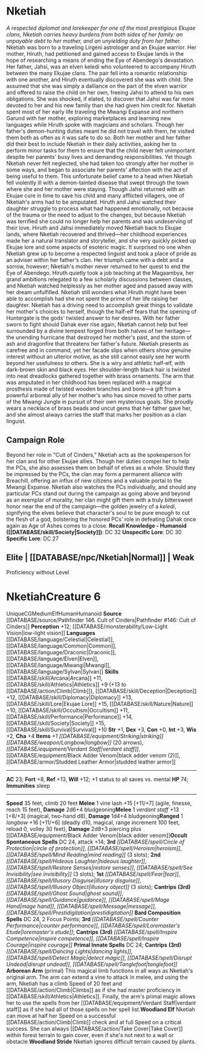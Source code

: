 ﻿---
ac: '23'
alignment: CG
all_resistance: null
burrow_speed: null
charisma: '+4'
climb_speed: '20'
constitution: '+0'
creature_ability:
- Arborean Arm
- Woodland Elf
- Woodland Stride
creature_family: null
description: "<i>A respected diplomat and lorekeeper for one of the most prestigious\
  \ Ekujae clans, Nketiah carries heavy burdens from both sides of her family: an\
  \ unpayable debt to her mother, and an unyielding duty from her father.</i><br/><br/>\
  \ Nketiah was born to a traveling Lirgeni astrologer and an Ekujae warrior. Her\
  \ mother, Hiruth, had petitioned and gained access to Ekujae lands in the hope of\
  \ researching a means of ending the Eye of Abendego's devastation. Her father, Jahsi,\
  \ was an elven keledi who volunteered to accompany Hiruth between the many Ekujae\
  \ clans. The pair fell into a romantic relationship with one another, and Hiruth\
  \ eventually discovered she was with child. She assumed that she was simply a dalliance\
  \ on the part of the elven warrior and offered to raise the child on her own, freeing\
  \ Jahsi to attend to his own obligations. She was shocked, if elated, to discover\
  \ that Jahsi was far more devoted to her and his new family than she had given him\
  \ credit for.<br/><br/> Nketiah spent most of her early life traveling the Mwangi\
  \ Expanse and northern Garund with her mother, exploring marketplaces and learning\
  \ new languages while Hiruth spoke with magicians and scholars. Though her father's\
  \ demon-hunting duties meant he did not travel with them, he visited them both as\
  \ often as it was safe to do so. Both her mother and her father did their best to\
  \ include Nketiah in their daily activities, asking her to perform minor tasks for\
  \ them to ensure that the child never felt unimportant despite her parents' busy\
  \ lives and demanding responsibilities.<br/><br/> Yet though Nketiah never felt\
  \ neglected, she had taken too strongly after her mother in some ways, and began\
  \ to associate her parents' affection with the act of being useful to them. This\
  \ unfortunate belief came to a head when Nketiah fell violently ill with a demon-tainted\
  \ disease that swept through the town where she and her mother were staying. Though\
  \ Jahsi returned with an Ekujae cure in time to save his child and many afflicted\
  \ villagers, one of Nketiah's arms had to be amputated. Hiruth and Jahsi watched\
  \ their daughter struggle to process what had happened emotionally, not because\
  \ of the trauma or the need to adjust to the changes, but because Nketiah was terrified\
  \ she could no longer help her parents and was undeserving of their love.<br/><br/>\
  \ Hiruth and Jahsi immediately moved Nketiah back to Ekujae lands, where Nketiah\
  \ recovered and thrived\u2014her childhood experiences made her a natural translator\
  \ and storyteller, and she very quickly picked up Ekujae lore and some aspects of\
  \ esoteric magic. It surprised no one when Nketiah grew up to become a respected\
  \ linguist and took a place of pride as an adviser within her father's clan. Her\
  \ triumph came with a debt and a sorrow, however; Nketiah's mother never returned\
  \ to her quest to end the Eye of Abendego. Hiruth quietly took a job teaching at\
  \ the Magaambya, her grand ambitions relegated to a few scholarly discussions between\
  \ classes, and Nketiah watched helplessly as her mother aged and passed away with\
  \ her dream unfulfilled.<br/><br/> Nketiah still wonders what Hiruth might have\
  \ been able to accomplish had she not spent the prime of her life raising her daughter.\
  \ Nketiah has a driving need to accomplish great things to validate her mother's\
  \ choices to herself, though the half-elf fears that the opening of Huntergate is\
  \ the gods' twisted answer to her desires. With her father sworn to fight should\
  \ Dahak ever rise again, Nketiah cannot help but feel surrounded by a divine tempest\
  \ forged from both halves of her heritage\u2014the unending hurricane that destroyed\
  \ her mother's past, and the storm of ash and dragonfire that threatens her father's\
  \ future.<br/><br/> Nketiah presents as carefree and in command, yet her facade\
  \ slips when others show genuine interest without an ulterior motive, as she still\
  \ cannot easily see her worth beyond her usefulness to others. She is a wiry and\
  \ athletic half-elf, with dark-brown skin and black eyes. Her shoulder-length black\
  \ hair is twisted into neat dreadlocks gathered together with brass ornaments. The\
  \ arm that was amputated in her childhood has been replaced with a magical prosthesis\
  \ made of twisted wooden branches and bone\u2014a gift from a powerful arboreal\
  \ ally of her mother's who has since moved to other parts of the Mwangi Jungle in\
  \ pursuit of their own mysterious goals. She proudly wears a necklace of brass beads\
  \ and uncut gems that her father gave her, and she almost always carries the staff\
  \ that marks her position as a clan linguist."
dexterity: '+3'
element: null
fly_speed: null
fortitude: '+8'
hp: '74'
id: '1547'
immunity:
- '[[DATABASE/trait/Sleep|sleep]]'
intelligence: '+3'
land_speed: '35'
language:
- '[[DATABASE/language/Celestial|Celestial]]'
- '[[DATABASE/language/Common|Common]]'
- '[[DATABASE/language/Draconic|Draconic]]'
- '[[DATABASE/language/Elven|Elven]]'
- '[[DATABASE/language/Mwangi|Mwangi]]'
- '[[DATABASE/language/Sylvan|Sylvan]]'
level: '6'
max_speed: '35'
name: Nketiah
perception: '+12'
rarity: Unique
reflex: '+13'
resistance: null
rus_type_level: null
sense:
- '[[DATABASE/monsterability/Low-Light Vision|low-light vision]]'
size: Medium
skill:
- '[[DATABASE/skill/Arcana|Arcana]] +11'
- '[[DATABASE/skill/Athletics|Athletics]] +9'
- '[[DATABASE/skill/Deception|Deception]] +12'
- '[[DATABASE/skill/Diplomacy|Diplomacy]] +13'
- '[[DATABASE/skill/Lore|EkujaeLore]] +15'
- '[[DATABASE/skill/Nature|Nature]] +10'
- '[[DATABASE/skill/Occultism|Occultism]] +11'
- '[[DATABASE/skill/Performance|Performance]] +14'
- '[[DATABASE/skill/Society|Society]] +15'
- '[[DATABASE/skill/Survival|Survival]] +10'
source: '[[DATABASE/source/Pathfinder 146. Cult of Cinders|Pathfinder #146: Cult of
  Cinders]]'
speed:
- 35 feet
- climb 20 feet
spell:
- '[[DATABASE/spell/Circle of Protection|Circle of Protection]]'
- '[[DATABASE/spell/Counter Performance|Counter Performance]]'
- '[[DATABASE/spell/Dancing Lights|Dancing Lights]]'
- '[[DATABASE/spell/Detect Magic|Detect Magic]]'
- '[[DATABASE/spell/Disrupt Undead|Disrupt Undead]]'
- '[[DATABASE/spell/Fear|Fear]]'
- '[[DATABASE/spell/Ghost Sound|Ghost Sound]]'
- '[[DATABASE/spell/Guidance|Guidance]]'
- '[[DATABASE/spell/Heroism|Heroism]]'
- '[[DATABASE/spell/Hideous Laughter|Hideous Laughter]]'
- '[[DATABASE/spell/Illusory Disguise|Illusory Disguise]]'
- '[[DATABASE/spell/Illusory Object|Illusory Object]]'
- '[[DATABASE/spell/Inspire Competence|Inspire Competence]]'
- '[[DATABASE/spell/Inspire Courage|Inspire Courage]]'
- '[[DATABASE/spell/Loremaster''s Etude|Loremaster''s Etude]]'
- '[[DATABASE/spell/Mage Hand|Mage Hand]]'
- '[[DATABASE/spell/Message|Message]]'
- '[[DATABASE/spell/Mind Reading|Mind Reading]]'
- '[[DATABASE/spell/Prestidigitation|Prestidigitation]]'
- '[[DATABASE/spell/Restore Senses|Restore Senses]]'
- '[[DATABASE/spell/See Invisibility|See Invisibility]]'
- '[[DATABASE/spell/Tanglefoot|Tanglefoot]]'
strength: '+1'
strength_req: '1'
strongest_save:
- Reflex
swim_speed: null
trait:
- '[[DATABASE/trait/Elf|Elf]]'
- '[[DATABASE/trait/Human|Human]]'
- '[[DATABASE/trait/Humanoid|Humanoid]]'
- '[[DATABASE/trait/Unique|Unique]]'
type: Creature
vision: Low-light vision
weakest_save:
- Fortitude
weakness: null
will: '+12'
wisdom: '+2'

---
# Nketiah

_A respected diplomat and lorekeeper for one of the most prestigious Ekujae clans, Nketiah carries heavy burdens from both sides of her family: an unpayable debt to her mother, and an unyielding duty from her father._
 Nketiah was born to a traveling Lirgeni astrologer and an Ekujae warrior. Her mother, Hiruth, had petitioned and gained access to Ekujae lands in the hope of researching a means of ending the Eye of Abendego's devastation. Her father, Jahsi, was an elven keledi who volunteered to accompany Hiruth between the many Ekujae clans. The pair fell into a romantic relationship with one another, and Hiruth eventually discovered she was with child. She assumed that she was simply a dalliance on the part of the elven warrior and offered to raise the child on her own, freeing Jahsi to attend to his own obligations. She was shocked, if elated, to discover that Jahsi was far more devoted to her and his new family than she had given him credit for.
 Nketiah spent most of her early life traveling the Mwangi Expanse and northern Garund with her mother, exploring marketplaces and learning new languages while Hiruth spoke with magicians and scholars. Though her father's demon-hunting duties meant he did not travel with them, he visited them both as often as it was safe to do so. Both her mother and her father did their best to include Nketiah in their daily activities, asking her to perform minor tasks for them to ensure that the child never felt unimportant despite her parents' busy lives and demanding responsibilities.
 Yet though Nketiah never felt neglected, she had taken too strongly after her mother in some ways, and began to associate her parents' affection with the act of being useful to them. This unfortunate belief came to a head when Nketiah fell violently ill with a demon-tainted disease that swept through the town where she and her mother were staying. Though Jahsi returned with an Ekujae cure in time to save his child and many afflicted villagers, one of Nketiah's arms had to be amputated. Hiruth and Jahsi watched their daughter struggle to process what had happened emotionally, not because of the trauma or the need to adjust to the changes, but because Nketiah was terrified she could no longer help her parents and was undeserving of their love.
 Hiruth and Jahsi immediately moved Nketiah back to Ekujae lands, where Nketiah recovered and thrived—her childhood experiences made her a natural translator and storyteller, and she very quickly picked up Ekujae lore and some aspects of esoteric magic. It surprised no one when Nketiah grew up to become a respected linguist and took a place of pride as an adviser within her father's clan. Her triumph came with a debt and a sorrow, however; Nketiah's mother never returned to her quest to end the Eye of Abendego. Hiruth quietly took a job teaching at the Magaambya, her grand ambitions relegated to a few scholarly discussions between classes, and Nketiah watched helplessly as her mother aged and passed away with her dream unfulfilled.
 Nketiah still wonders what Hiruth might have been able to accomplish had she not spent the prime of her life raising her daughter. Nketiah has a driving need to accomplish great things to validate her mother's choices to herself, though the half-elf fears that the opening of Huntergate is the gods' twisted answer to her desires. With her father sworn to fight should Dahak ever rise again, Nketiah cannot help but feel surrounded by a divine tempest forged from both halves of her heritage—the unending hurricane that destroyed her mother's past, and the storm of ash and dragonfire that threatens her father's future.
 Nketiah presents as carefree and in command, yet her facade slips when others show genuine interest without an ulterior motive, as she still cannot easily see her worth beyond her usefulness to others. She is a wiry and athletic half-elf, with dark-brown skin and black eyes. Her shoulder-length black hair is twisted into neat dreadlocks gathered together with brass ornaments. The arm that was amputated in her childhood has been replaced with a magical prosthesis made of twisted wooden branches and bone—a gift from a powerful arboreal ally of her mother's who has since moved to other parts of the Mwangi Jungle in pursuit of their own mysterious goals. She proudly wears a necklace of brass beads and uncut gems that her father gave her, and she almost always carries the staff that marks her position as a clan linguist.

## Campaign Role

Beyond her role in “Cult of Cinders,” Nketiah acts as the spokesperson for her clan and for other Ekujae allies. Though her duties compel her to help the PCs, she also assesses them on behalf of elves as a whole. Should they be impressed by the PCs, the clan may form a permanent alliance with Breachill, offering an influx of new citizens and a valuable portal to the Mwangi Expanse. Nketiah also watches the PCs individually, and should any particular PCs stand out during the campaign as going above and beyond as an exemplar of morality, her clan might gift them with a truly bittersweet honor near the end of the campaign—the golden jewelry of a _keledi_, signifying the elves believe that character's soul to be pure enough to cut the flesh of a god, bolstering the honored PCs' role in defeating Dahak once again as Age of Ashes comes to a close.
**Recall Knowledge - Humanoid ([[DATABASE/skill/Society|Society]])**: DC 32
**Unspecific Lore**: DC 30
**Specific Lore**: DC 27

## Elite | [[DATABASE/npc/Nketiah|Normal]] | Weak
Proficiency without Level

# Nketiah<span class="item-type">Creature 6</span>

<span class="trait-unique item-trait">Unique</span><span class="trait-alignment item-trait">CG</span><span class="trait-size item-trait">Medium</span><span class="item-trait">Elf</span><span class="item-trait">Human</span><span class="item-trait">Humanoid</span>
**Source** [[DATABASE/source/Pathfinder 146. Cult of Cinders|Pathfinder #146: Cult of Cinders]]
**Perception** +12; [[DATABASE/monsterability/Low-Light Vision|low-light vision]]
**Languages** [[DATABASE/language/Celestial|Celestial]], [[DATABASE/language/Common|Common]], [[DATABASE/language/Draconic|Draconic]], [[DATABASE/language/Elven|Elven]], [[DATABASE/language/Mwangi|Mwangi]], [[DATABASE/language/Sylvan|Sylvan]]
**Skills** [[DATABASE/skill/Arcana|Arcana]] +11, [[DATABASE/skill/Athletics|Athletics]] +9 (+13 to [[DATABASE/action/Climb|Climb]]), [[DATABASE/skill/Deception|Deception]] +12, [[DATABASE/skill/Diplomacy|Diplomacy]] +13, [[DATABASE/skill/Lore|Ekujae Lore]] +15, [[DATABASE/skill/Nature|Nature]] +10, [[DATABASE/skill/Occultism|Occultism]] +11, [[DATABASE/skill/Performance|Performance]] +14, [[DATABASE/skill/Society|Society]] +15, [[DATABASE/skill/Survival|Survival]] +10
**Str** +1, **Dex** +3, **Con** +0, **Int** +3, **Wis** +2, **Cha** +4
**Items** _+1 [[DATABASE/equipment/Striking|striking]] [[DATABASE/weapon/Longbow|longbow]]_ (20 arrows), _[[DATABASE/equipment/Verdant Staff|verdant staff]]_, [[DATABASE/equipment/Black Adder Venom|black adder venom (2)]], [[DATABASE/armor/Studded Leather Armor|studded leather armor]]

---
**AC** 23; **Fort** +8, **Ref** +13, **Will** +12; +1 status to all saves vs. mental
**HP** 74; **Immunities** sleep

---
**Speed** 35 feet, climb 20 feet
<span class="in-box-ability">**Melee** <span class="action-icon">1</span> vine lash +15 [+11/+7] (agile, finesse, reach 15 feet), **Damage** 2d6+4 bludgeoning</span><span class="in-box-ability">**Melee** <span class="action-icon">1</span> _verdant staff_ +13 [+8/+3] (magical, two-hand d8), **Damage** 1d4+4 bludgeoning</span><span class="in-box-ability">**Ranged** <span class="action-icon">1</span> _longbow_ +16 [+11/+6] (deadly d10, magical, range increment 100 feet, reload 0, volley 30 feet), **Damage** 2d8+3 piercing plus [[DATABASE/equipment/Black Adder Venom|black adder venom]]</span>**Occult Spontaneous Spells** DC 24, attack +14; **3rd** _[[DATABASE/spell/Circle of Protection|circle of protection]]_, _[[DATABASE/spell/Heroism|heroism]]_, _[[DATABASE/spell/Mind Reading|mind reading]]_ (3 slots); **2nd** _[[DATABASE/spell/Hideous Laughter|hideous laughter]]_, _[[DATABASE/spell/Restore Senses|restore senses]]_, _[[DATABASE/spell/See Invisibility|see invisibility]]_ (3 slots); **1st** _[[DATABASE/spell/Fear|fear]]_, _[[DATABASE/spell/Illusory Disguise|illusory disguise]]_, _[[DATABASE/spell/Illusory Object|illusory object]]_ (3 slots); **Cantrips** **(3rd)** _[[DATABASE/spell/Ghost Sound|ghost sound]]_, _[[DATABASE/spell/Guidance|guidance]]_, _[[DATABASE/spell/Mage Hand|mage hand]]_, _[[DATABASE/spell/Message|message]]_, _[[DATABASE/spell/Prestidigitation|prestidigitation]]_
**Bard Composition Spells** DC 24, 2 Focus Points; **3rd** _[[DATABASE/spell/Counter Performance|counter performance]]_, _[[DATABASE/spell/Loremaster's Etude|loremaster's etude]]_; **Cantrips** **(3rd)** _[[DATABASE/spell/Inspire Competence|inspire competence]]_, _[[DATABASE/spell/Inspire Courage|inspire courage]]_
**Primal Innate Spells** DC 24; **Cantrips** **(3rd)** _[[DATABASE/spell/Dancing Lights|dancing lights]]_, _[[DATABASE/spell/Detect Magic|detect magic]]_, _[[DATABASE/spell/Disrupt Undead|disrupt undead]]_, _[[DATABASE/spell/Tanglefoot|tanglefoot]]_
<span class="in-box-ability">**Arborean Arm** (primal) This magical limb functions in all ways as Nketiah's original arm. The arm can extend a vine to attack in melee, and using the arm, Nketiah has a climb Speed of 20 feet and [[DATABASE/action/Climb|Climbs]] as if she had master proficiency in [[DATABASE/skill/Athletics|Athletics]]. Finally, the arm's primal magic allows her to use the spells from her [[DATABASE/equipment/Verdant Staff|verdant staff]] as if she had all of those spells on her spell list.</span><span class="in-box-ability">**Woodland Elf** Nketiah can move at half her Speed on a successful [[DATABASE/action/Climb|Climb]] check and at full Speed on a critical success. She can always [[DATABASE/action/Take Cover|Take Cover]] within forest terrain to gain cover, even if she's not next to a wall or obstacle.</span><span class="in-box-ability">**Woodland Stride** Nketiah ignores difficult terrain caused by plants.</span>